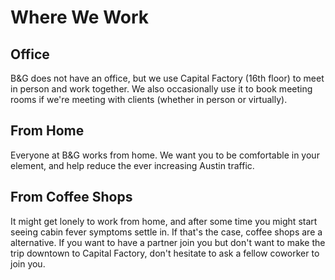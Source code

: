 # Where We Work

## Office

B&G does not have an office, but we use Capital Factory (16th floor) to meet in person and work together. We also occasionally use it to book meeting rooms if we're meeting with clients (whether in person or virtually).

## From Home

Everyone at B&G works from home. We want you to be comfortable in your element, and help reduce the ever increasing Austin traffic.

## From Coffee Shops

It might get lonely to work from home, and after some time you might start seeing cabin fever symptoms settle in. If that's the case, coffee shops are a alternative. If you want to have a partner join you but don't want to make the trip downtown to Capital Factory, don't hesitate to ask a fellow coworker to join you.
